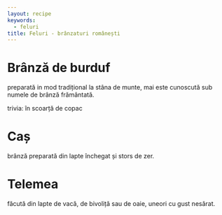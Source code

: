 ```yaml
---
layout: recipe
keywords:
  - feluri
title: Feluri - brânzaturi românești
---
```


# Brânză de burduf

preparată in mod tradițional la stâna de munte, mai este cunoscută
sub numele de brânză frământată.

trivia: în scoarță de copac

# Caș

brânză preparată din lapte închegat și stors de zer.

# Telemea

făcută din lapte de vacă, de bivoliță sau de oaie, uneori cu
gust nesărat.
